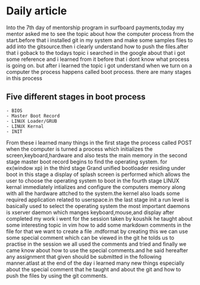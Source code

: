

# Daily article


   Into the 7th day of mentorship program in surfboard payments,today my mentor asked me
   to see the topic about how the computer process from the start.before that i installed 
   git in my system and make some samples files to add into the gitsource.then i clearly 
   understand how to push the files.after that i goback to the todays topic i searched in 
   the google about that i got some reference and i learned from it before that i dont know 
   what process is going on. but after i learned the topic i got understand when we turn on 
   a computer the process happens called boot process. there are many stages in this process

## Five different stages in boot process

    - BIOS
    - Master Boot Record
    - LINUX Loader/GRUB
    - LINUX Kernal
    - INIT

   From these i learned many things in the first stage the process called  POST when the computer
   is turned a process which initializes the screen,keyboard,hardware and also tests the main memory
   in the second stage master boot record begins to find the operating system. for ex(window xp)
   in the third stage  Grand unified bootloader residing under boot in this stage a display of 
   splash screen is performed which allows the user to choose the operating system to boot in the 
   fourth stage LINUX kernal  immediately intializes and configure the computers memory along with
   all the hardware attched to the system.the kernel also loads some required application related
   to userspace.in the last stage init a run level is basically used to select the operating system
   the most important daemons is xserver daemon which manges keyboard,mouse,and display after
   completed my work i went for the session taken by koushik he taught about some interesting 
   topic in vim how to add some markdown comments in the file for that we want to create a file 
   .mdformat by creating this we can use some special comment which can be viewed in the git 
   he tolds us to practise in the session we all used the comments and tried and finally we came 
   know about how to use the special comments.and he said hereafter any assignment that given should
   be submitted in the following manner.atlast at the end of the day i learned many new things 
   especially about the special comment that he taught and about the git and how to push the files
   by using the git comments.
         
